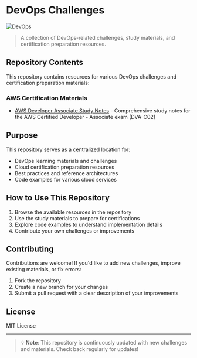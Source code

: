 # DevOps Challenges

![DevOps](https://img.shields.io/badge/DevOps-Challenges-blue?style=for-the-badge&logo=amazon-aws)

> A collection of DevOps-related challenges, study materials, and certification preparation resources.

## Repository Contents

This repository contains resources for various DevOps challenges and certification preparation materials:

### AWS Certification Materials

- [AWS Developer Associate Study Notes](aws-developer-associate.md) - Comprehensive study notes for the AWS Certified Developer - Associate exam (DVA-C02)

## Purpose

This repository serves as a centralized location for:

- DevOps learning materials and challenges
- Cloud certification preparation resources
- Best practices and reference architectures
- Code examples for various cloud services

## How to Use This Repository

1. Browse the available resources in the repository
2. Use the study materials to prepare for certifications
3. Explore code examples to understand implementation details
4. Contribute your own challenges or improvements

## Contributing

Contributions are welcome! If you'd like to add new challenges, improve existing materials, or fix errors:

1. Fork the repository
2. Create a new branch for your changes
3. Submit a pull request with a clear description of your improvements

## License

MIT License

---

> 💡 **Note**: This repository is continuously updated with new challenges and materials. Check back regularly for updates!